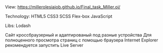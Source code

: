 View: https://millerolesiajob.github.io/Final_task_Miller.oi/

Technology:
HTML5
CSS3
SCSS
Flex-box
JavaScript

Libs:
Lodash

Сайт кроссбраузерный и адаптированый под разные устройства
Для полноценного просмотра страниц c помощью браузера Internet Explorer рекомендуется запустить Live Server


